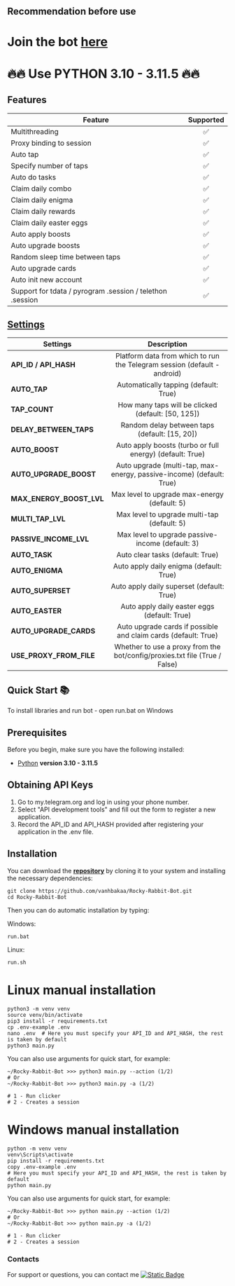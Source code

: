 ## Recommendation before use

# Join the bot [here](https://t.me/rocky_rabbit_bot/play?startapp=frId6624523270)

# 🔥🔥 Use PYTHON 3.10 - 3.11.5 🔥🔥

## Features  
| Feature                                                     | Supported  |
|---------------------------------------------------------------|:----------------:|
| Multithreading                                                |        ✅        |
| Proxy binding to session                                      |        ✅        |
| Auto tap                                                      |        ✅        |
| Specify number of taps                                        |        ✅        |
| Auto do tasks                                                 |        ✅        |
| Claim daily combo                                             |        ✅        |
| Claim daily enigma                                            |        ✅        |
| Claim daily rewards                                           |        ✅        |
| Claim daily easter eggs                                       |        ✅        |
| Auto apply boosts                                             |        ✅        |
| Auto upgrade boosts                                           |        ✅        |
| Random sleep time between taps                                |        ✅        |
| Auto upgrade cards                                            |        ✅        |
| Auto init new account                                         |        ✅        |
| Support for tdata / pyrogram .session / telethon .session     |        ✅        |


## [Settings](https://github.com/vanhbakaa/Rocky-Rabbit-Bot/blob/main/.env-example)
| Settings | Description |
|----------------------------|:-------------------------------------------------------------------------------------------------------------:|
| **API_ID / API_HASH**      | Platform data from which to run the Telegram session (default - android)                                      |
| **AUTO_TAP**               | Automatically tapping (default: True)                                                                         |                                
| **TAP_COUNT**              | How many taps will be clicked (default: [50, 125])                                                            |
| **DELAY_BETWEEN_TAPS**     | Random delay between taps (default: [15, 20])                                                                 |
| **AUTO_BOOST**             | Auto apply boosts (turbo or full energy) (default: True)                                                      |
| **AUTO_UPGRADE_BOOST**     | Auto upgrade (multi-tap, max-energy, passive-income) (default: True)                                          |
| **MAX_ENERGY_BOOST_LVL**   | Max level to upgrade max-energy (default: 5)                                                                  |
| **MULTI_TAP_LVL**          | Max level to upgrade multi-tap (default: 5)                                                                   |
| **PASSIVE_INCOME_LVL**     | Max level to upgrade passive-income (default: 3)                                                              |
| **AUTO_TASK**              | Auto clear tasks (default: True)                                                                              |
| **AUTO_ENIGMA**            | Auto apply daily enigma (default: True)                                                                       |
| **AUTO_SUPERSET**          | Auto apply daily superset (default: True)                                                                     |
| **AUTO_EASTER**            | Auto apply daily easter eggs (default: True)                                                                  |
| **AUTO_UPGRADE_CARDS**     | Auto upgrade cards if possible and claim cards (default: True)                                                |
| **USE_PROXY_FROM_FILE**    | Whether to use a proxy from the bot/config/proxies.txt file (True / False)                                    |


## Quick Start 📚

To install libraries and run bot - open run.bat on Windows

## Prerequisites
Before you begin, make sure you have the following installed:
- [Python](https://www.python.org/downloads/) **version 3.10 - 3.11.5**

## Obtaining API Keys
1. Go to my.telegram.org and log in using your phone number.
2. Select "API development tools" and fill out the form to register a new application.
3. Record the API_ID and API_HASH provided after registering your application in the .env file.

## Installation
You can download the [**repository**](https://github.com/vanhbakaa/Rocky-Rabbit-Bot) by cloning it to your system and installing the necessary dependencies:
```shell
git clone https://github.com/vanhbakaa/Rocky-Rabbit-Bot.git
cd Rocky-Rabbit-Bot
```

Then you can do automatic installation by typing:

Windows:
```shell
run.bat
```

Linux:
```shell
run.sh
```

# Linux manual installation
```shell
python3 -m venv venv
source venv/bin/activate
pip3 install -r requirements.txt
cp .env-example .env
nano .env  # Here you must specify your API_ID and API_HASH, the rest is taken by default
python3 main.py
```

You can also use arguments for quick start, for example:
```shell
~/Rocky-Rabbit-Bot >>> python3 main.py --action (1/2)
# Or
~/Rocky-Rabbit-Bot >>> python3 main.py -a (1/2)

# 1 - Run clicker
# 2 - Creates a session
```

# Windows manual installation
```shell
python -m venv venv
venv\Scripts\activate
pip install -r requirements.txt
copy .env-example .env
# Here you must specify your API_ID and API_HASH, the rest is taken by default
python main.py
```

You can also use arguments for quick start, for example:
```shell
~/Rocky-Rabbit-Bot >>> python main.py --action (1/2)
# Or
~/Rocky-Rabbit-Bot >>> python main.py -a (1/2)

# 1 - Run clicker
# 2 - Creates a session
```
### Contacts

For support or questions, you can contact me [![Static Badge](https://img.shields.io/badge/Telegram-Channel-Link?style=for-the-badge&logo=Telegram&logoColor=white&logoSize=auto&color=blue)](https://t.me/airdrop_tool_vanh)
